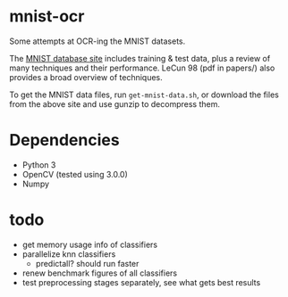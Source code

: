 # mnist-ocr
Some attempts at OCR-ing the MNIST datasets.

The [MNIST database site](http://yann.lecun.com/exdb/mnist/) includes training &
test data, plus a review of many techniques and their performance. LeCun 98 (pdf
in papers/) also provides a broad overview of techniques.

To get the MNIST data files, run `get-mnist-data.sh`, or download the files
from the above site and use gunzip to decompress them.

# Dependencies
- Python 3
- OpenCV (tested using 3.0.0)
- Numpy

# todo
- get memory usage info of classifiers
- parallelize knn classifiers
  - predictall? should run faster
- renew benchmark figures of all classifiers
- test preprocessing stages separately, see what gets best results
